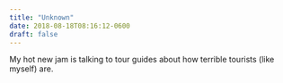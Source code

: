 ```yaml
---
title: "Unknown"
date: 2018-08-18T08:16:12-0600
draft: false
---
```


My hot new jam is talking to tour guides about how terrible tourists (like myself) are.
